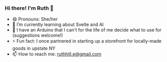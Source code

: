 ### Hi there! I'm Ruth 👋

<!--
**Asterids/Asterids** is a ✨ _special_ ✨ repository because its `README.md` (this file) appears on your GitHub profile.
-->

- 😄 Pronouns: She/her
- 🌱 I’m currently learning about Svelte and AI
- 🤖 I have an Arduino that I can't for the life of me decide what to use for (suggestions welcome!)
- ⚡ Fun fact: I once partnered in starting up a storefront for locally-made goods in upstate NY
- 📫 How to reach me: ruthhill.e@gmail.com
